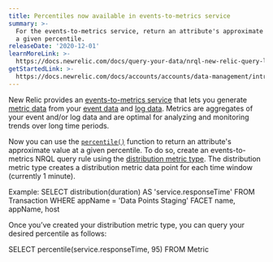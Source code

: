 ```yaml
---
title: Percentiles now available in events-to-metrics service
summary: >-
  For the events-to-metrics service, return an attribute's approximate value at
  a given percentile.
releaseDate: '2020-12-01'
learnMoreLink: >-
  https://docs.newrelic.com/docs/query-your-data/nrql-new-relic-query-language/get-started/nrql-syntax-clauses-functions#func-percentile
getStartedLink: >-
  https://docs.newrelic.com/docs/accounts/accounts/data-management/introduction-events-metrics-service
---
```


New Relic provides an [events-to-metrics service](/docs/accounts/accounts/data-management/introduction-events-metrics-service) that lets you generate [metric data](/docs/telemetry-data-platform/ingest-manage-data/understand-data/new-relic-data-types#dimensional-metrics) from your [event data](/docs/telemetry-data-platform/ingest-manage-data/understand-data/new-relic-data-types#event-data) and [log data](/docs/telemetry-data-platform/ingest-manage-data/understand-data/new-relic-data-types#log-data). Metrics are aggregates of your event and/or log data and are optimal for analyzing and monitoring trends over long time periods.

Now you can use the [`percentile()`](/docs/query-your-data/nrql-new-relic-query-language/get-started/nrql-syntax-clauses-functions#func-percentile) function to return an attribute's approximate value at a given percentile. To do so, create an events-to-metrics NRQL query rule using the [distribution metric type](/docs/telemetry-data-platform/ingest-manage-data/convert-event-data-metrics/events-metrics-create-metrics#create-nrql). The distribution metric type creates a distribution metric data point for each time window (currently 1 minute).

Example: SELECT distribution(duration) AS 'service.responseTime' FROM Transaction WHERE appName = 'Data Points Staging' FACET name, appName, host

Once you’ve created your distribution metric type, you can query your desired percentile as follows:

SELECT percentile(service.responseTime, 95) FROM Metric
